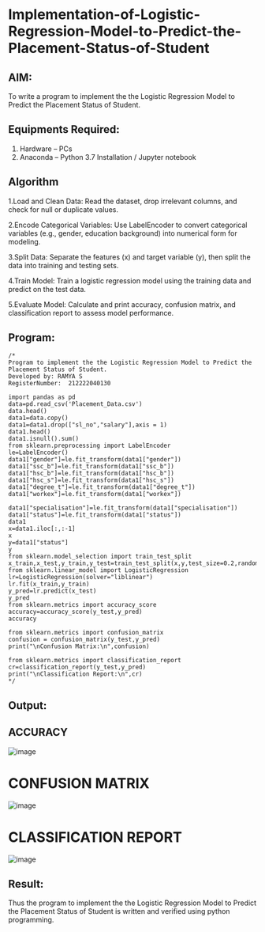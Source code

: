 # Implementation-of-Logistic-Regression-Model-to-Predict-the-Placement-Status-of-Student

## AIM:
To write a program to implement the the Logistic Regression Model to Predict the Placement Status of Student.

## Equipments Required:
1. Hardware – PCs
2. Anaconda – Python 3.7 Installation / Jupyter notebook

## Algorithm
1.Load and Clean Data: Read the dataset, drop irrelevant columns, and check for null or duplicate values.

2.Encode Categorical Variables: Use LabelEncoder to convert categorical variables (e.g., gender, education background) into numerical form for modeling.

3.Split Data: Separate the features (x) and target variable (y), then split the data into training and testing sets.

4.Train Model: Train a logistic regression model using the training data and predict on the test data.

5.Evaluate Model: Calculate and print accuracy, confusion matrix, and classification report to assess model performance.
## Program:
```
/*
Program to implement the the Logistic Regression Model to Predict the Placement Status of Student.
Developed by: RAMYA S
RegisterNumber:  212222040130

import pandas as pd
data=pd.read_csv('Placement_Data.csv')
data.head()
data1=data.copy()
data1=data1.drop(["sl_no","salary"],axis = 1)
data1.head()
data1.isnull().sum()
from sklearn.preprocessing import LabelEncoder
le=LabelEncoder()
data1["gender"]=le.fit_transform(data1["gender"])
data1["ssc_b"]=le.fit_transform(data1["ssc_b"])
data1["hsc_b"]=le.fit_transform(data1["hsc_b"])
data1["hsc_s"]=le.fit_transform(data1["hsc_s"])
data1["degree_t"]=le.fit_transform(data1["degree_t"])
data1["workex"]=le.fit_transform(data1["workex"])

data1["specialisation"]=le.fit_transform(data1["specialisation"])
data1["status"]=le.fit_transform(data1["status"])
data1
x=data1.iloc[:,:-1]
x
y=data1["status"]
y
from sklearn.model_selection import train_test_split
x_train,x_test,y_train,y_test=train_test_split(x,y,test_size=0.2,random_state=0)
from sklearn.linear_model import LogisticRegression
lr=LogisticRegression(solver="liblinear")
lr.fit(x_train,y_train)
y_pred=lr.predict(x_test)
y_pred
from sklearn.metrics import accuracy_score
accuracy=accuracy_score(y_test,y_pred)
accuracy

from sklearn.metrics import confusion_matrix
confusion = confusion_matrix(y_test,y_pred)
print("\nConfusion Matrix:\n",confusion)

from sklearn.metrics import classification_report
cr=classification_report(y_test,y_pred)
print("\nClassification Report:\n",cr)
*/
```

## Output:
## ACCURACY
![image](https://github.com/user-attachments/assets/4f898811-2021-4b72-ae0b-113f9e875bb2)
# CONFUSION MATRIX

![image](https://github.com/user-attachments/assets/f910dd69-64e1-4b3e-970b-dde6b1057178)
# CLASSIFICATION REPORT

![image](https://github.com/user-attachments/assets/c34da8ef-1bb0-468d-b164-0d57bd7aaf06)


## Result:
Thus the program to implement the the Logistic Regression Model to Predict the Placement Status of Student is written and verified using python programming.
